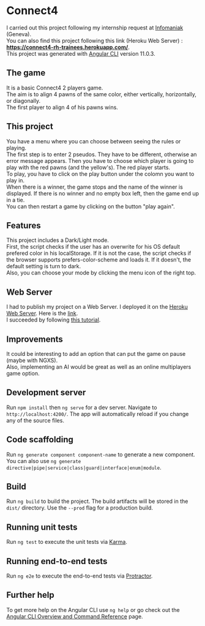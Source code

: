 # Connect4

I carried out this project following my internship request at [Infomaniak](https://www.infomaniak.com/fr) (Geneva).  
You can also find this project following this link (Heroku Web Server) : **https://connect4-rh-trainees.herokuapp.com/**.  
This project was generated with [Angular CLI](https://github.com/angular/angular-cli) version 11.0.3. 

## The game

It is a basic Connect4 2 players game.  
The aim is to align 4 pawns of the same color, either vertically, horizontally, or diagonally.  
The first player to align 4 of his pawns wins.  

## This project

You have a menu where you can choose between seeing the rules or playing.  
The first step is to enter 2 pseudos. They have to be different, otherwise an error message appears. Then you have to choose which player is going to play with the red pawns (and the yellow's). 
The red player starts.  
To play, you have to click on the play button under the colomn you want to play in.  
When there is a winner, the game stops and the name of the winner is displayed. If there is no winner and no empty box left, then the game end up in a tie.  
You can then restart a game by clicking on the button "play again".  

## Features

This project includes a Dark/Light mode.  
First, the script checks if the user has an overwrite for his OS default prefered color in his localStorage. If it is not the case, the script checks if the browser supports prefers-color-scheme and loads it. If it doesn't,  the default setting is turn to dark.  
Also, you can choose your mode by clicking the menu icon of the right top.  

## Web Server 

I had to publish my project on a Web Server. I deployed it on the [Heroku Web Server](https://www.heroku.com). Here is the [link](https://connect4-rh-trainees.herokuapp.com/).  
I succeeded by following [this tutorial](https://grokonez.com/frontend/angular/angular-deployment/how-to-deploy-angular-application-on-heroku-hosting-with-git-repository).

## Improvements 

It could be interesting to add an option that can put the game on pause (maybe with NGXS).   
Also, implementing an AI would be great as well as an online multiplayers game option.   

## Development server

Run `npm install` then `ng serve` for a dev server. Navigate to `http://localhost:4200/`. The app will automatically reload if you change any of the source files.

## Code scaffolding

Run `ng generate component component-name` to generate a new component. You can also use `ng generate directive|pipe|service|class|guard|interface|enum|module`.

## Build

Run `ng build` to build the project. The build artifacts will be stored in the `dist/` directory. Use the `--prod` flag for a production build.

## Running unit tests

Run `ng test` to execute the unit tests via [Karma](https://karma-runner.github.io).

## Running end-to-end tests

Run `ng e2e` to execute the end-to-end tests via [Protractor](http://www.protractortest.org/).

## Further help

To get more help on the Angular CLI use `ng help` or go check out the [Angular CLI Overview and Command Reference](https://angular.io/cli) page.
